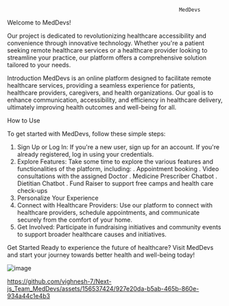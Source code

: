                                                             MedDevs

Welcome to MedDevs!

  Our project is dedicated to revolutionizing healthcare accessibility and convenience through innovative technology.
Whether you're a patient seeking remote healthcare services or a healthcare provider looking to streamline your practice, our platform offers a comprehensive solution tailored to your needs.


Introduction
MedDevs is an online platform designed to facilitate remote healthcare services, providing a seamless experience for patients, healthcare providers, caregivers, and health organizations. 
Our goal is to enhance communication, accessibility, and efficiency in healthcare delivery, ultimately improving health outcomes and well-being for all.



How to Use

To get started with MedDevs, follow these simple steps:

1. Sign Up or Log In: If you're a new user, sign up for an account. If you're already registered, log in
using your credentials.
2. Explore Features: Take some time to explore the various features and functionalities of the platform, including:
        . Appointment booking
        . Video consultations with the assigned Doctor
        . Medicine Prescriber Chatbot
        . Dietitian  Chatbot
        . Fund Raiser to support free camps and health care check-ups
3. Personalize Your Experience
4. Connect with Healthcare Providers: Use our platform to connect with healthcare providers,
schedule appointments, and communicate securely from the comfort of your home.
5. Get Involved: Participate in fundraising initiatives and community events to support broader
healthcare causes and initiatives.


Get Started
Ready to experience the future of healthcare? Visit MedDevs and start your journey towards better health and well-being today!


![image](https://github.com/vighnesh-7/Next-js_Team_MedDevs/assets/156537424/6e930740-878b-447d-99be-982708df00ea)















https://github.com/vighnesh-7/Next-js_Team_MedDevs/assets/156537424/927e20da-b5ab-465b-860e-934a44c1e4b3







